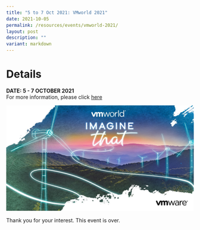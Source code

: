 ```yaml
---
title: "5 to 7 Oct 2021: VMworld 2021"
date: 2021-10-05
permalink: /resources/events/vmworld-2021/
layout: post
description: ""
variant: markdown
---
```


# Details
**DATE: 5 - 7 OCTOBER 2021**<br>For more information, please click <a href="/files/events/Telco%20Guide%20VMworld%202021.pdf" target="_blank">here</a>


![Alt text for image on Isomer site](/images/events/events/VMworld%20Image.png)

Thank you for your interest. This event is over.